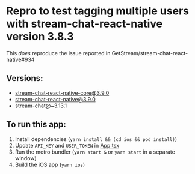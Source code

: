 # Repro to test tagging multiple users with stream-chat-react-native version 3.8.3

This *does* reproduce the issue reported in GetStream/stream-chat-react-native#934

## Versions:

* stream-chat-react-native-core@3.9.0
* stream-chat-react-native@3.9.0
* stream-chat@~3.13.1

## To run this app:

1. Install dependencies (`yarn install && (cd ios && pod install)`)
2. Update `API_KEY` and `USER_TOKEN` in [App.tsx](./App.tsx)
3. Run the metro bundler (`yarn start &` or `yarn start` in a separate window)
4. Build the iOS app (`yarn ios`)
